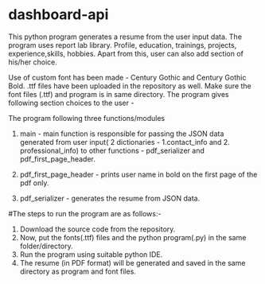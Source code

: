 # dashboard-api

This python program generates a resume from the user input data. The program uses report lab library. 
Profile, education, trainings, projects, experience,skills, hobbies. Apart from this, user can also add section of his/her choice.

Use of custom font has been made - Century Gothic and Century Gothic Bold. .ttf files have been uploaded in the repository as well. Make sure the font files (.ttf) and program is in same directory.
The program gives following section choices to the user - 


The program following three functions/modules

1) main - main function is responsible for passing the JSON data generated from user input( 2 dictionaries - 1.contact_info and 2. professional_info) to other functions -  pdf_serializer and pdf_first_page_header.

2) pdf_first_page_header - prints user name in bold on the first page of the pdf only.

3) pdf_serializer - generates the resume from JSON data.

#The steps to run the program are as follows:-

1) Download the source code from the repository.
2) Now, put the fonts(.ttf) files and the python program(.py) in the same folder/directory.
3) Run the program using suitable python IDE.
4) The resume (in PDF format) will be generated and saved in the same directory as program and font files.
